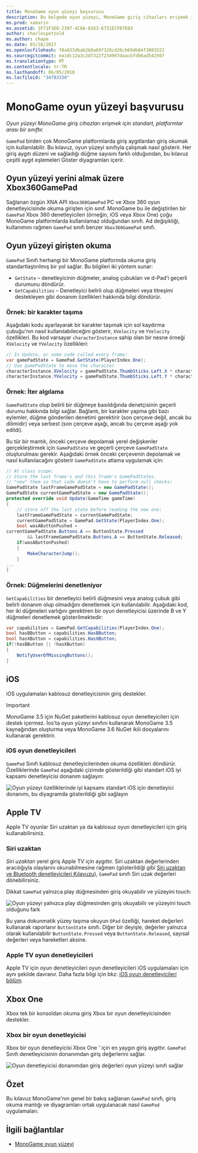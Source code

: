 ```yaml
---
title: MonoGame oyun yüzeyi başvurusu
description: Bu belgede oyun yüzeyi, MonoGame giriş cihazları erişmek için platformlar arası sınıfı açıklanmaktadır. Oyun yüzeyi giriş okumak nasıl açıklanır ve örnek kod sağlar.
ms.prod: xamarin
ms.assetid: 1F71F3E8-2397-4C6A-8163-6731ECFB7E03
author: charlespetzold
ms.author: chape
ms.date: 03/28/2017
ms.openlocfilehash: f8a833dbab2b8a69f328cd26cb69db84f3083222
ms.sourcegitcommit: ea1dc12a3c2d7322f234997daacbfdb6ad542507
ms.translationtype: MT
ms.contentlocale: tr-TR
ms.lasthandoff: 06/05/2018
ms.locfileid: "34783330"
---
```

# <a name="monogame-gamepad-reference"></a>MonoGame oyun yüzeyi başvurusu

_Oyun yüzeyi MonoGame giriş cihazları erişmek için standart, platformlar arası bir sınıftır._

`GamePad` birden çok MonoGame platformlarda giriş aygıtlardan giriş okumak için kullanılabilir. Bu kılavuz, oyun yüzeyi sınıfıyla çalışmak nasıl gösterir. Her giriş aygıtı düzeni ve sağladığı düğme sayısını farklı olduğundan, bu kılavuz çeşitli aygıt eşlemeleri Göster diyagramları içerir.

## <a name="gamepad-as-a-replacement-for-xbox360gamepad"></a>Oyun yüzeyi yerini almak üzere Xbox360GamePad

Sağlanan özgün XNA API `Xbox360GamePad` PC ve Xbox 360 oyun denetleyicisinde okuma girişten için sınıf. MonoGame bu ile değiştirilen bir `GamePad` Xbox 360 denetleyicileri (örneğin, iOS veya Xbox One) çoğu MonoGame platformlarda kullanılamaz olduğundan sınıfı. Ad değişikliği, kullanımını rağmen `GamePad` sınıfı benzer `Xbox360GamePad` sınıfı.

## <a name="reading-input-from-gamepad"></a>Oyun yüzeyi girişten okuma

`GamePad` Sınıfı herhangi bir MonoGame platformda okuma giriş standartlaştırılmış bir yol sağlar. Bu bilgileri iki yöntem sunar:

- `GetState` – denetleyicinin düğmeler, analog çubukları ve d-Pad'i geçerli durumunu döndürür.
- `GetCapabilities` – Denetleyici belirli olup düğmeleri veya titreşimi destekleyen gibi donanım özellikleri hakkında bilgi döndürür.

### <a name="example-moving-a-character"></a>Örnek: bir karakter taşıma

Aşağıdaki kodu ayarlayarak bir karakter taşımak için sol kaydırma çubuğu'nın nasıl kullanılabileceğini gösterir, `XVelocity` ve `YVelocity` özellikleri. Bu kod varsayar `characterInstance` sahip olan bir nesne örneği `XVelocity` ve `YVelocity` özellikleri:

```csharp
// In Update, or some code called every frame:
var gamePadState = GamePad.GetState(PlayerIndex.One);
// Use gamePadState to move the character
characterInstance.XVelocity = gamePadState.ThumbSticks.Left.X * characterInstance.MaxSpeed;
characterInstance.YVelocity = gamePadState.ThumbSticks.Left.Y * characterInstance.MaxSpeed;
```

### <a name="example-detecting-pushes"></a>Örnek: İter algılama

`GamePadState` olup belirli bir düğmeye basıldığında denetçisinin geçerli durumu hakkında bilgi sağlar. Bağlantı, bir karakter yapma gibi bazı eylemler, düğme gönderilen denetimi gerektirir (son çerçeve değil, ancak bu dilimidir) veya serbest (son çerçeve aşağı, ancak bu çerçeve aşağı yok edildi). 

Bu tür bir mantık, önceki çerçeve depolamak yerel değişkenler gerçekleştirmek için `GamePadState` ve geçerli çerçeve `GamePadState` oluşturulması gerekir. Aşağıdaki örnek önceki çerçevenin depolamak ve nasıl kullanılacağını gösterir `GamePadState` atlama uygulamak için:

```csharp
// At class scope:
// Store the last frame's and this frame's GamePadStates.
// "new" them so that code doesn't have to perform null checks:
GamePadState lastFrameGamePadState = new GamePadState();
GamePadState currentGamePadState = new GamePadState();
protected override void Update(GameTime gameTime)
{
    // store off the last state before reading the new one:
    lastFrameGamePadState = currentGamePadState;
    currentGamePadState = GamePad.GetState(PlayerIndex.One);
    bool wasAButtonPushed = 
currentGamePadState.Buttons.A == ButtonState.Pressed
        && lastFrameGamePadState.Buttons.A == ButtonState.Released;
    if(wasAButtonPushed)
    {
        MakeCharacterJump();
    }
...
}
```

### <a name="example-checking-for-buttons"></a>Örnek: Düğmelerini denetleniyor

`GetCapabilities` bir denetleyici belirli düğmesini veya analog çubuk gibi belirli donanım olup olmadığını denetlemek için kullanılabilir. Aşağıdaki kod, her iki düğmeleri varlığını gerektiren bir oyun denetleyicisi üzerinde B ve Y düğmeleri denetlemek gösterilmektedir:

```csharp
var capabilities = GamePad.GetCapabilities(PlayerIndex.One);
bool hasBButton = capabilities.HasBButton;
bool hasXButton = capabilities.HasXButton;
if(!hasBButton || !hasXButton)
{
    NotifyUserOfMissingButtons();
}
```

## <a name="ios"></a>iOS

iOS uygulamaları kablosuz denetleyicisinin giriş destekler.

> [!IMPORTANT]
> MonoGame 3.5 için NuGet paketlerini kablosuz oyun denetleyicileri için destek içermez. İos'ta oyun yüzeyi sınıfını kullanarak MonoGame 3.5 kaynağından oluşturma veya MonoGame 3.6 NuGet ikili dosyalarını kullanarak gerektirir. 

### <a name="ios-game-controller"></a>iOS oyun denetleyicileri

`GamePad` Sınıfı kablosuz denetleyicilerinden okuma özellikleri döndürür. Özelliklerinde `GamePad` aşağıdaki çizimde gösterildiği gibi standart iOS iyi kapsamı denetleyicisi donanım sağlayın:

![](input-images/image1.png "Oyun yüzeyi özelliklerinde iyi kapsamı standart iOS için denetleyici donanımı, bu diyagramda gösterildiği gibi sağlayın")

## <a name="apple-tv"></a>Apple TV

Apple TV oyunlar Siri uzaktan ya da kablosuz oyun denetleyicileri için giriş kullanabilirsiniz.

### <a name="siri-remote"></a>Siri uzaktan

*Siri uzaktan* yerel giriş Apple TV için aygıttır. Siri uzaktan değerlerinden aracılığıyla olaylarını okunabilmesine rağmen (gösterildiği gibi [Siri uzaktan ve Bluetooth denetleyicileri Kılavuzu](~/ios/tvos/platform/remote-bluetooth.md)), `GamePad` sınıfı Siri uzak değerleri dönebilirsiniz.

Dikkat `GamePad` yalnızca play düğmesinden giriş okuyabilir ve yüzeyini touch: 

![](input-images/image2.png "Oyun yüzeyi yalnızca play düğmesinden giriş okuyabilir ve yüzeyini touch olduğunu fark")

Bu yana dokunmatik yüzey taşıma okuyun `DPad` özelliği, hareket değerleri kullanarak raporlanır `ButtonState` sınıfı. Diğer bir deyişle, değerler yalnızca olarak kullanılabilir `ButtonState.Pressed` veya `ButtonState.Released`, sayısal değerleri veya hareketleri aksine.

### <a name="apple-tv-game-controller"></a>Apple TV oyun denetleyicileri

Apple TV için oyun denetleyicileri oyun denetleyicileri iOS uygulamaları için aynı şekilde davranır. Daha fazla bilgi için bkz: [iOS oyun denetleyicileri bölüm](#iOS_Game_Controller). 

## <a name="xbox-one"></a>Xbox One

Xbox tek bir konsoldan okuma giriş Xbox bir oyun denetleyicisinden destekler.

### <a name="xbox-one-game-controller"></a>Xbox bir oyun denetleyicisi

Xbox bir oyun denetleyicisi Xbox One ' için en yaygın giriş aygıttır. `GamePad` Sınıfı denetleyicisinin donanımdan giriş değerlerini sağlar.

![](input-images/image3.png "Oyun denetleyicisi donanımdan giriş değerleri oyun yüzeyi sınıfı sağlar")

## <a name="summary"></a>Özet

Bu kılavuz MonoGame'nın genel bir bakış sağlanan `GamePad` sınıfı, giriş okuma mantığı ve diyagramları ortak uygulanacak nasıl `GamePad` uygulamaları.

## <a name="related-links"></a>İlgili bağlantılar

- [MonoGame oyun yüzeyi](http://www.monogame.net/documentation/?page=T_Microsoft_Xna_Framework_Input_GamePad)
